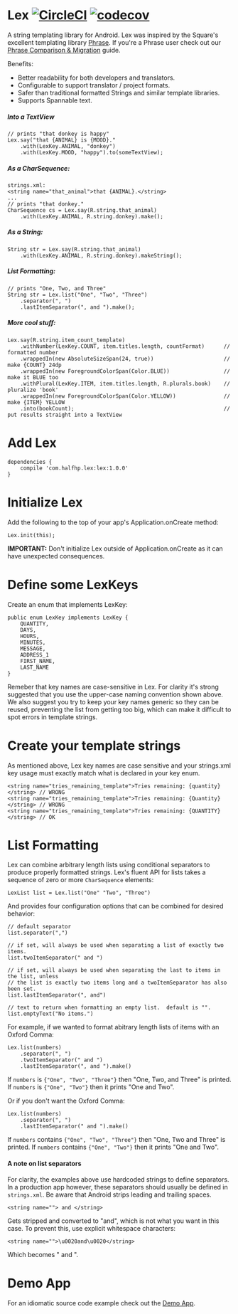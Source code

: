 # Lex [![CircleCI](https://circleci.com/gh/halfhp/lex.svg?style=shield)](https://circleci.com/gh/halfhp/lex) [![codecov](https://codecov.io/gh/halfhp/lex/branch/master/graph/badge.svg)](https://codecov.io/gh/halfhp/lex)
A string templating library for Android.  Lex was inspired by the Square's excellent templating
library [Phrase](https://github.com/square/phrase).  If you're a Phrase user check out our [Phrase Comparison & Migration](docs/phrase.md) guide.

Benefits:
* Better readability for both developers and translators.
* Configurable to support translator / project formats.
* Safer than traditional formatted Strings and similar template libraries.
* Supports Spannable text.

##### Into a TextView
```
// prints "that donkey is happy"
Lex.say("that {ANIMAL} is {MOOD}."
    .with(LexKey.ANIMAL, "donkey")
    .with(LexKey.MOOD, "happy").to(someTextView);
```

##### As a CharSequence:
```
strings.xml:
<string name="that_animal">that {ANIMAL}.</string>
...
// prints "that donkey."
CharSequence cs = Lex.say(R.string.that_animal)
    .with(LexKey.ANIMAL, R.string.donkey).make();
```

##### As a String:
``` 
String str = Lex.say(R.string.that_animal)
    .with(LexKey.ANIMAL, R.string.donkey).makeString();
```

##### List Formatting:
```
// prints "One, Two, and Three"
String str = Lex.list("One", "Two", "Three")
    .separator(", ")
    .lastItemSeparator(", and ").make();
```

##### More cool stuff:
```
Lex.say(R.string.item_count_template)
    .withNumber(LexKey.COUNT, item.titles.length, countFormat)      // formatted number
    .wrappedIn(new AbsoluteSizeSpan(24, true))                      // make {COUNT} 24dp 
    .wrappedIn(new ForegroundColorSpan(Color.BLUE))                 // make it BLUE too
    .withPlural(LexKey.ITEM, item.titles.length, R.plurals.book)    // pluralize 'book'
    .wrappedIn(new ForegroundColorSpan(Color.YELLOW))               // make {ITEM} YELLOW
    .into(bookCount);                                               // put results straight into a TextView
```

# Add Lex
```
dependencies {
    compile 'com.halfhp.lex:lex:1.0.0'
}
```

# Initialize Lex
Add the following to the top of your app's Application.onCreate method:
```
Lex.init(this);
```

**IMPORTANT:** Don't initialize Lex outside of Application.onCreate as it can have unexpected consequences.

# Define some LexKeys
Create an enum that implements LexKey:
```
public enum LexKey implements LexKey {
    QUANTITY,
    DAYS,
    HOURS,
    MINUTES,
    MESSAGE,
    ADDRESS_1
    FIRST_NAME,
    LAST_NAME
}
```

Remeber that key names are case-sensitive in Lex.  For clarity it's strong suggested that you use the 
upper-case naming convention shown above.  We also suggest you try to keep your key names generic so
they can be reused, preventing the list from getting too big, which can make it difficult to spot errors
in template strings.

# Create your template strings
As mentioned above, Lex key names are case sensitive and your strings.xml key usage must exactly match 
what is declared in your key enum.

```
<string name="tries_remaining_template">Tries remaining: {quantity}</string> // WRONG
<string name="tries_remaining_template">Tries remaining: {Quantity}</string> // WRONG
<string name="tries_remaining_template">Tries remaining: {QUANTITY}</string> // OK
```

# List Formatting
Lex can combine arbitrary length lists using conditional separators to produce properly formatted strings.  Lex's
fluent API for lists takes a sequence of zero or more `CharSequence` elements:

```
LexList list = Lex.list("One" "Two", "Three")
```

And provides four configuration options that can be combined for desired behavior:

```
// default separator
list.separator(",")
```
```
// if set, will always be used when separating a list of exactly two items.
list.twoItemSeparator(" and ")
```
```
// if set, will always be used when separating the last to items in the list, unless
// the list is exactly two items long and a twoItemSeparator has also been set.
list.lastItemSeparator(", and")
```
```
// text to return when formatting an empty list.  default is "".
list.emptyText("No items.")
```

For example, if we wanted to format abitrary length lists of items with an Oxford Comma: 
```
Lex.list(numbers)
    .separator(", ")
    .twoItemSeparator(" and ")
    .lastItemSeparator(", and ").make()
```
If `numbers` is `{"One", "Two", "Three"}` then "One, Two, and Three" is printed.
If `numbers` is `{"One", "Two"}` then it prints "One and Two".

Or if you don't want the Oxford Comma:
```
Lex.list(numbers)
    .separator(", ")
    .lastItemSeparator(" and ").make()
```
If `numbers` contains `{"One", "Two", "Three"}` then "One, Two and Three" is printed.
If `numbers` contains `{"One", "Two"}` then it prints "One and Two".

#### A note on list separators
For clarity, the examples above use hardcoded strings to define separators.  In a
production app however, these separators should usually be defined in `strings.xml`.
Be aware that Android strips leading and trailing spaces.

```
<string name=""> and </string>
```

Gets stripped and converted to "and", which is not what you want in this case.  To
prevent this, use explicit whitespace characters:

```
<string name="">\u0020and\u0020</string>
```

Which becomes " and ".

# Demo App
For an idiomatic source code example check out the [Demo App](https://github.com/halfhp/lex/tree/master/demo-app).